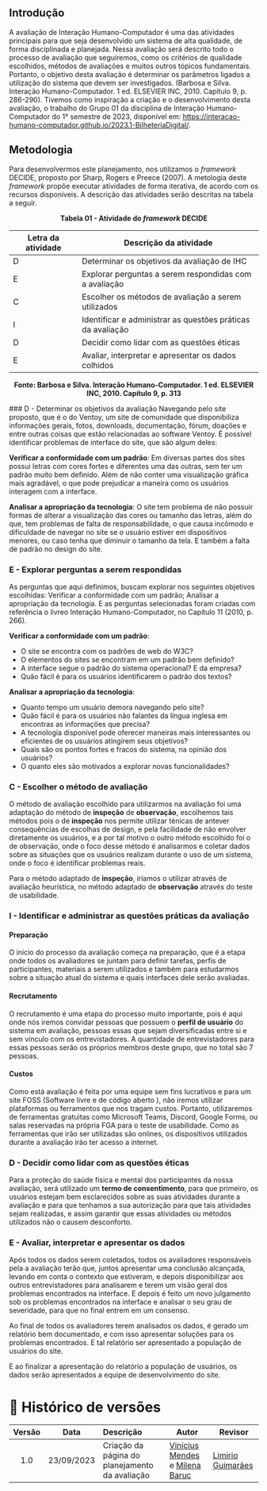 ## Introdução

A avaliação de Interação Humano-Computador é uma das atividades principais para que seja desenvolvido um sistema de alta qualidade, de forma disciplinada e planejada. Nessa avaliação será descrito todo o processo de avaliação que seguiremos, como os critérios de qualidade escolhidos, métodos de avaliações e muitos outros tópicos fundamentais. Portanto, o objetivo desta avaliação é determinar os parâmetros ligados a utilização do sistema que devem ser investigados. (Barbosa e Silva. Interação Humano-Computador. 1 ed. ELSEVIER INC, 2010. Capítulo 9, p. 286-290). Tivemos como inspiração a criação e o desenvolvimento desta avaliação, o trabalho do Grupo 01 da disciplina de Interação Humano-Computador do 1° semestre de 2023, disponível em: https://interacao-humano-computador.github.io/2023.1-BilheteriaDigital/.

## Metodologia

Para desenvolvermos este planejamento, nos utilizamos o _framework_ DECIDE, proposto por Sharp, Rogers e Preece (2007). A metologia deste _framework_ propõe executar atividades de forma iterativa, de acordo com os recursos disponíveis. A descrição das atividades serão descritas na tabela a seguir.

<p align="center"><b>Tabela 01 - Atividade do <i>framework</i> DECIDE</b></p>

| **Letra da atividade** | **Descrição da atividade**                                  |
| ---------------------- | ----------------------------------------------------------- |
| D                      | Determinar os objetivos da avaliação de IHC                 |
| E                      | Explorar perguntas a serem respondidas com a avaliação      |
| C                      | Escolher os métodos de avaliação a serem utilizados         |
| I                      | Identificar e administrar as questões práticas da avaliação |
| D                      | Decidir como lidar com as questões éticas                   |
| E                      | Avaliar, interpretar e apresentar os dados colhidos         |

<p align="center"><b>Fonte: Barbosa e Silva. Interação Humano-Computador. 1 ed.  ELSEVIER INC, 2010.  Capítulo 9, p. 313 </b></p>
### D - Determinar os objetivos da avaliação
Navegando pelo site proposto, que é o do Ventoy, um site de comunidade que disponibiliza informações gerais, fotos, downloads, documentação, fórum, doações e entre outras coisas que estão relacionadas ao software Ventoy. É possível identificar  problemas de interface do site, que são algum deles:

**Verificar a conformidade com um padrão**: Em diversas partes dos sites possui letras com cores fortes e diferentes uma das outras, sem ter um padrão muito bem definido. Além de não conter uma visualização gráfica mais agradável, o que pode prejudicar a maneira como os usuários interagem com a interface.

**Analisar a apropriação da tecnologia**: O site tem problema de não possuir formas de alterar a visualização das cores ou tamanho das letras, além do que, tem problemas de falta de responsabilidade, o que causa incômodo e dificuldade de navegar no site se o usuário estiver em dispositivos menores, ou caso tenha que diminuir o tamanho da tela. E também a falta de padrão no design do site.

### E - Explorar perguntas a serem respondidas

As perguntas que aqui definimos, buscam explorar nos seguintes objetivos escolhidas: Verificar a conformidade com um padrão; Analisar a apropriação da tecnologia. E as perguntas selecionadas foram criadas com referência o livreo Interação Humano-Computador, no Capítulo 11 (2010, p. 266).

**Verificar a conformidade com um padrão**:

- O site se encontra com os padrões de web do W3C?
- O elementos do sites se encontram em um padrão bem definido?
- A interface segue o padrão do sistema operacional? E da empresa?
- Quão fácil é para os usuários identificarem o padrão dos textos?

**Analisar a apropriação da tecnologia**:

- Quanto tempo um usuário demora navegando pelo site?
- Quão fácil é para os usuários não falantes da língua inglesa em encontras as informações que precisa?
- A tecnologia disponível pode oferecer maneiras mais interessantes ou eficientes de os usuários atingirem seus objetivos?
- Quais são os pontos fortes e fracos do sistema, na opinião dos usuários?
- O quanto eles são motivados a explorar novas funcionalidades?

### C - Escolher o método de avaliação

O método de avaliação escolhido para utilizarmos na avaliação foi uma adaptação do método de **inspeção** de **observação**, escolhemos tais métodos pois o de **inspeção** nos permite utilizar ténicas de antever consequências de escolhas de design, e pela facilidade de não envolver diretamente os usuários, e a por tal motivo o outro método escolhido foi o de observação, onde o foco desse método é analisarmos e coletar dados sobre as situações que os usuários realizam durante o uso de um sistema, onde o foco é identificar problemas reais.

Para o método adaptado de **inspeção**, iríamos o utilizar através de avaliação heurística, no método adaptado de **observação** através do teste de usabilidade.

### I - Identificar e administrar as questões práticas da avaliação

#### Preparação

O início do processo da avaliação começa na preparação, que é a etapa onde todos os avaliadores se juntam para definir tarefas, perfis de participantes, materiais a serem utilizados e também para estudarmos sobre a situação atual do sistema e quais interfaces dele serão avaliadas.

#### Recrutamento

O recrutamento é uma etapa do processo muito importante, pois é aqui onde nós iremos convidar pessoas que possuem o **perfil de usuário** do sistema em avaliação, pessoas essas que sejam diversificadas entre si e sem vínculo com os entrevistadores. A quantidade de entrevistadores para essas pessoas serão os próprios membros deste grupo, que no total são 7 pessoas.

#### Custos

Como está avaliação é feita por uma equipe sem fins lucrativos e para um site FOSS (Software livre e de código aberto ), não iremos utilizar plataformas ou ferramentos que nos tragam custos. Portanto, utilizaremos de ferramentas gratuitas como Microsoft Teams, Discord, Google Forms, ou salas reservadas na própria FGA para o teste de usabilidade. Como as ferramentas que irão ser utilizadas são onlines, os dispositivos utilizados durante a avaliação irão ter acesso a internet.

### D - Decidir como lidar com as questões éticas

Para a proteção do saúde física e mental dos participantes da nossa avaliação, será utilizado um **termo de consentimento**, para que primeiro, os usuários estejam bem esclarecidos sobre as suas atividades durante a avaliação e para que tenhamos a sua autorização para que tais atividades sejam realizadas, e assim garantir que essas atividades ou métodos utilizados não o causem desconforto.

### E - Avaliar, interpretar e apresentar os dados

Após todos os dados serem coletados, todos os avaliadores responsáveis pela a avaliação terão que, juntos apresentar uma conclusão alcançada, levando em conta o contexto que estiveram, e depois disponibilizar aos outros entrevistadores para analisarem e terem um visão geral dos problemas encontrados na interface. E depois é feito um novo julgamento sob os problemas encontrados na interface e analisar o seu grau de severidade, para que no final entrem em um consenso.

Ao final de todos os avaliadores terem analisados os dados, é gerado um relatório bem documentado, e com isso apresentar soluções para os problemas encontrados. E tal relatório ser apresentado a população de usuários do site.

E ao finalizar a apresentação do relatório a população de usuários, os dados serão apresentados a equipe de desenvolvimento do site.

# 📑 Histórico de versões

| Versão| Data      | Descrição | Autor | Revisor       |
| :-:   | :-----:       | :------       | -------    | -------            |
| 1.0   |23/09/2023 |   Criação da página do planejamento da avaliação   |  [Vinícius Mendes](https://github.com/yabamiah) e [Milena Baruc](https://github.com/MilenaBaruc)| [Limirio Guimarães](https://github.com/LimirioGuimaraes) |
